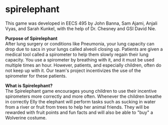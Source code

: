 # spirelephant
This game was developed in EECS 495 by John Banna, Sam Ajami, Anjali Vyas, and Sarah Kunkel, with the help of Dr. Chesney and GSI David Nie.

**Purpose of Spirelephant** </br>
After lung surgery or conditions like Pneumonia, your lung capacity can drop due to sacs in your lungs called alveoli closing up. Patients are given a medical tool called a spirometer to help them slowly regain their lung capacity. You use a spirometer by breathing with it, and it must be used multiple times an hour. However, patients, and especially children, often do not keep up with it. Our team's project incentivizes the use of the spirometer for these patients.

**What is Spirelephant?** </br>
The Spirelephant game encourages young children to use their incentive spirometers more correctly and more often. Whenever the children breathe in correctly Elly the elephant will perform tasks such as sucking in water from a river or fruit from trees to help her animal friends. They will be rewarded with fruit points and fun facts and will also be able to "buy" a Wolverine costume.

